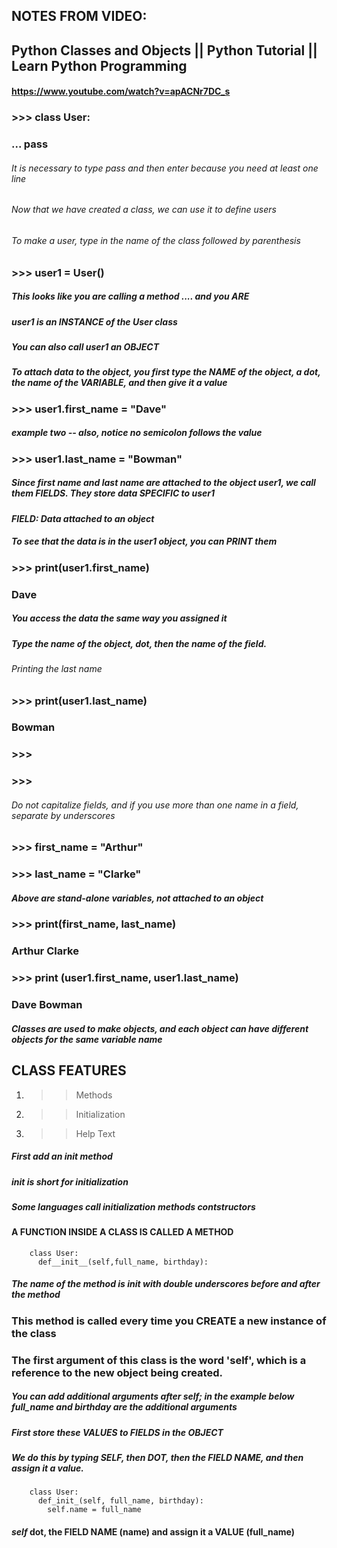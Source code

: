 ## NOTES FROM VIDEO:
## Python Classes and Objects || Python Tutorial || Learn Python Programming
#### https://www.youtube.com/watch?v=apACNr7DC_s

### >>> class User:
### ... pass

###### It is necessary to type pass and then enter because you need at least one line
###### Now that we have created a class, we can use it to define users
###### To make a user, type in the name of the class followed by parenthesis
### >>> user1 = User()
##### This looks like you are calling a method .... and you ARE
##### user1 is an INSTANCE of the User class
##### You can also call user1 an OBJECT
##### To attach data to the object, you first type the NAME of the object, a dot, the name of the VARIABLE, and then give it a value
### >>> user1.first_name = "Dave" 
##### example two -- also, notice no semicolon follows the value
### >>> user1.last_name = "Bowman"
##### Since first name and last name are attached to the object user1, we call them FIELDS.  They store data SPECIFIC to user1
#### *FIELD: Data attached to an object*
##### To see that the data is in the user1 object, you can PRINT them
### >>> print(user1.first_name)
### Dave
##### You access the data the same way you assigned it
##### Type the name of the object, dot, then the name of the field.
###### Printing the last name
### >>> print(user1.last_name)
### Bowman
### >>>
### >>>
###### Do not capitalize fields, and if you use more than one name in a field, separate by underscores
### >>> first_name = "Arthur"
### >>> last_name = "Clarke"
##### Above are stand-alone variables, not attached to an object

### >>> print(first_name, last_name)
### Arthur Clarke
### >>> print (user1.first_name, user1.last_name)
### Dave Bowman
##### Classes are used to make objects, and each object can have different objects for the same variable name
## CLASS FEATURES
1. >> Methods
1. >> Initialization
1. >> Help Text

##### First add an init method
##### *init is short for initialization*
##### *Some languages call initialization methods contstructors*
#### A FUNCTION INSIDE A CLASS IS CALLED A METHOD

        class User:
          def__init__(self,full_name, birthday):


##### The name of the method is init with double underscores before and after the method
### This method is called every time you CREATE a new instance of the class
### The first argument of this class is the word 'self', which is a reference to the new object being created.
##### You can add additional arguments after self; in the example below full_name and birthday are the additional arguments
##### First store these VALUES to FIELDS in the OBJECT
##### We do this by typing SELF, then DOT, then the FIELD NAME, and then assign it a value.

        class User:
          def_init_(self, full_name, birthday):
            self.name = full_name


#### *self* dot, the FIELD NAME (name) and assign it a VALUE (full_name)
